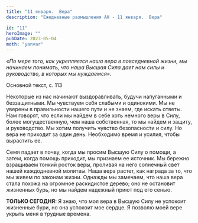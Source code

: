 ```yaml
---
title: "11 января.  Вера"
description: "Ежедневные размышления АН - 11 января.  Вера"

id: "11"
heroImage: ""
pubDate: 2023-05-04
moth: "yanvar"
---
```


_«По мере того, как укрепляется наша вера в повседневной жизни, мы начинаем
понимать, что наша Высшая Сила дает нам силы и руководство, в которых мы
нуждаемся»._

Основной текст, с. 113

Некоторые из нас начинают выздоравливать, будучи напуганными и беззащитными.
Мы чувствуем себя слабыми и одинокими. Мы не уверены в правильности нашего
пути и не знаем, где искать ответы. Нам говорят, что если мы найдем в себе
хоть немного веры в Силу, более могущественную, чем наша собственная, то мы
найдем и защиту, и руководство. Мы хотим получить чувство безопасности и силу.
Но вера не приходит за один день. Необходимо время и усилия, чтобы вырастить
ее.

Семя падает в почву, когда мы просим Высшую Силу о помощи, а затем, когда
помощь приходит, мы признаем ее источник. Мы бережно взращиваем тонкий росток
веры, проливая на него солнечный свет нашей каждодневной молитвы. Наша вера
растет, как награда за то, что мы живем по законам жизни. Однажды мы замечаем,
что наша вера стала похожа на огромное раскидистое дерево; оно не остановит
жизненных бурь, но мы найдем надежный приют под его сенью.

**ТОЛЬКО СЕГОДНЯ:** Я знаю, что моя вера в Высшую Силу не успокоит жизненные
бури, но она успокоит мое сердце. Я позволю моей вере укрыть меня в трудные
времена.
